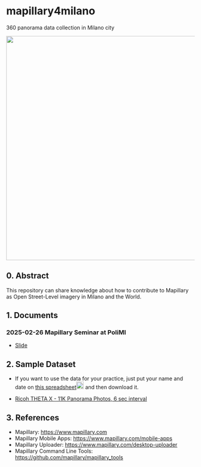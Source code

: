 # mapillary4milano
360 panorama data collection in Milano city

[<img src="https://github.com/user-attachments/assets/2f49a788-4e30-4a75-9285-929357a3aed2" width="600" >](https://www.mapillary.com/app/?lat=45.4709864944916&lng=9.19042435669212&z=12.814369492427602)

## 0. Abstract
This repository can share knowledge about how to contribute to Mapillary as Open Street-Level imagery in Milano and the World.

## 1. Documents

### 2025-02-26 Mapillary Seminar at PoliMI
 * [Slide](https://speakerdeck.com/mapconcierge4agu/2025-02-26-how-to-contribute-to-mapillary-at-polimi)

## 2. Sample Dataset
 * If you want to use the data for your practice, just put your name and date on [this spreadsheet<img src="https://github.com/user-attachments/assets/cb5fca4e-866d-4698-8792-6f6f517c5243" width="20">](https://docs.google.com/spreadsheets/d/11ioBSpjB877G5gc4DCDiDD8Q9hdCrFwtPawnGA6ywa8/edit?usp=sharing) and then download it.

 * [Ricoh THETA X - 11K Panorama Photos, 6 sec interval](https://github.com/gisgeolab/mapillary4milano/tree/main/sampledata/duomo20250224thetax)


## 3. References
 * Mapillary: https://www.mapillary.com
 * Mapillary Mobile Apps: https://www.mapillary.com/mobile-apps
 * Mapillary Uploader: https://www.mapillary.com/desktop-uploader
 * Mapillary Command Line Tools: https://github.com/mapillary/mapillary_tools 
